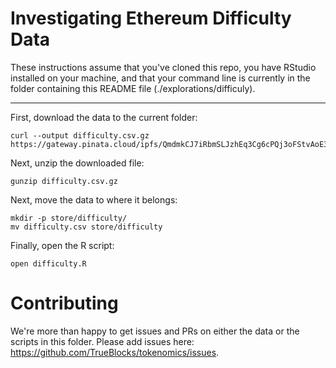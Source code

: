 # Investigating Ethereum Difficulty Data

These instructions assume that you've cloned this repo, you have RStudio installed on your machine, and that your command line 
is currently in the folder containing this README file (./explorations/difficuly).

---
First, download the data to the current folder:

```
curl --output difficulty.csv.gz https://gateway.pinata.cloud/ipfs/QmdmkCJ7iRbmSLJzhEq3Cg6cPQj3oFStvAoE3G1rbhgmUw
```

Next, unzip the downloaded file:

```
gunzip difficulty.csv.gz
```

Next, move the data to where it belongs:

```
mkdir -p store/difficulty/
mv difficulty.csv store/difficulty
```

Finally, open the R script:

```
open difficulty.R
```

# Contributing

We're more than happy to get issues and PRs on either the data or the scripts in this folder. Please add issues here: https://github.com/TrueBlocks/tokenomics/issues.
